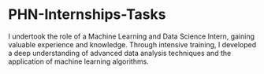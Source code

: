 # PHN-Internships-Tasks
I undertook the role of a Machine Learning and Data Science Intern, gaining valuable experience and knowledge. Through intensive training, I developed a deep understanding of advanced data analysis techniques and the application of machine learning algorithms.
